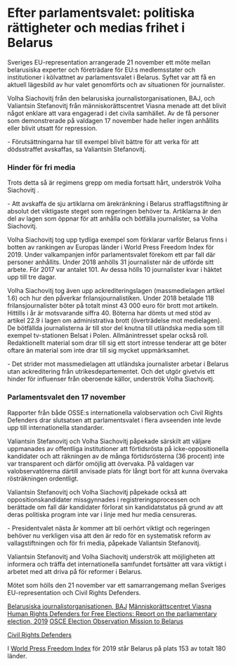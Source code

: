 # Efter parlamentsvalet: politiska rättigheter och medias frihet i Belarus

Sveriges EU\-representation arrangerade 21 november ett möte mellan belarusiska experter och företrädare för EU:s medlemsstater och institutioner i kölvattnet av parlamentsvalet i Belarus. Syftet var att få en aktuell lägesbild av hur valet genomförts och av situationen för journalister.


Volha Siachovitj från den belarusiska journalistorganisationen, BAJ, och Valiantsin Stefanovitj från människorättscentret Viasna menade att det blivit något enklare att vara engagerad i det civila samhället. Av de få personer som demonstrerade på valdagen 17 november hade heller ingen anhållits eller blivit utsatt för repression.

\- Förutsättningarna har till exempel blivit bättre för att verka för att dödsstraffet avskaffas, sa Valiantsin Stefanovitj.

### Hinder för fri media

Trots detta så är regimens grepp om media fortsatt hårt, underströk Volha Siachovitj .

\- Att avskaffa de sju artiklarna om ärekränkning i Belarus strafflagstiftning är absolut det viktigaste steget som regeringen behöver ta. Artiklarna är den del av lagen som öppnar för att anhålla och bötfälla journalister, sa Volha Siachovitj.

Volha Siachovitj tog upp tydliga exempel som förklarar varför Belarus finns i botten av rankingen av Europas länder i World Press Freedom Index för 2019\. Under valkampanjen inför parlamentsvalet förekom ett par fall där personer anhållits. Under 2018 anhölls 31 journalister när de utförde sitt arbete. För 2017 var antalet 101\. Av dessa hölls 10 journalister kvar i häktet upp till tre dagar.

Volha Siachovitj tog även upp ackrediteringslagen (massmedielagen artikel 1\.6\) och hur den påverkar frilansjournalistiken. Under 2018 betalade 118 frilansjournalister böter på totalt minst 43 000 euro för brott mot artikeln. Hittills i år är motsvarande siffra 40\. Böterna har dömts ut med stöd av artikel 22\.9 i lagen om administrativa brott (överträdelse mot medielagen). De bötfällda journalisterna är till stor del knutna till utländska media som till exempel tv\-stationen Belsat i Polen. Allmänintresset spelar också roll. Redaktionellt material som drar till sig ett stort intresse tenderar att ge böter oftare än material som inte drar till sig mycket uppmärksamhet.

\- Det strider mot massmedielagen att utländska journalister arbetar i Belarus utan ackreditering från utrikesdepartementet. Och det utgör givetvis ett hinder för influenser från oberoende källor, underströk Volha Siachovitj.

### Parlamentsvalet den 17 november

Rapporter från både OSSE:s internationella valobservation och Civil Rights Defenders drar slutsatsen att parlamentsvalet i flera avseenden inte levde upp till internationella standarder.

Valiantsin Stefanovitj och Volha Siachovitj påpekade särskilt att väljare uppmanades av offentliga institutioner att förtidsrösta på icke\-oppositionella kandidater och att räkningen av de många förtidsrösterna (36 procent) inte var transparent och därför omöjlig att övervaka. På valdagen var valobservatörerna därtill anvisade plats för långt bort för att kunna övervaka rösträkningen ordentligt.

Valiantsin Stefanovitj och Volha Siachovitj påpekade också att oppositionskandidater missgynnades i registreringsprocessen och berättade om fall där kandidater förlorat sin kandidatstatus på grund av att deras politiska program inte var i linje med hur media censureras.

\- Presidentvalet nästa år kommer att bli oerhört viktigt och regeringen behöver nu verkligen visa att den är redo för en systematisk reform av vallagstiftningen och för fri media, påpekade Valiantsin Stefanovitj.

Valiantsin Stefanovitj and Volha Siachovitj underströk att möjligheten att informera och träffa det internationella samfundet fortsätter att vara viktigt i arbetet med att driva på för reformer i Belarus.

Mötet som hölls den 21 november var ett samarrangemang mellan Sveriges EU\-representation och Civil Rights Defenders.

[Belarusiska journalistorganisationen, BAJ](https://baj.by/en)
[Människorättscentret Viasna](http://spring96.org/en)
[Human Rights Defenders for Free Elections: Report on the parliamentary election, 2019](https://elections2019.spring96.org/en/news/95183)
[OSCE Election Observation Mission to Belarus](https://www.osce.org/odihr/elections/belarus/429278)

[Civil Rights Defenders](https://crd.org/)

I [World Press Freedom Index](https://rsf.org/en/ranking) för 2019 står Belarus på plats 153 av totalt 180 länder.
